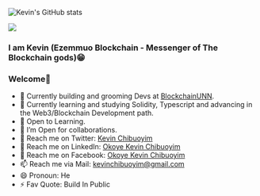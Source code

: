 


![Kevin's GitHub stats](https://github-readme-stats.vercel.app/api?username=ginakev&show_icons=true&count_private=true&theme=radical)

![](https://github-readme-streak-stats.herokuapp.com/?user=ginakev&count_private=true&theme=buefy)


### I am Kevin (Ezemmuo Blockchain - Messenger of The Blockchain gods)😁

### Welcome👋

- 🔭 Currently building and grooming Devs at [BlockchainUNN](https://github.com/orgs/BlockchainUNN).
- 🌱 Currently learning and studying Solidity, Typescript and advancing in the Web3/Blockchain Development path.
- 🤔 Open to Learning.
- 👯 I’m Open for collaborations.
- 🔗 Reach me on Twitter: [Kevin Chibuoyim](https://twitter.com/kevin_chibuoyim)
- 🔗 Reach me on LinkedIn: [Okoye Kevin Chibuoyim](https://linkedin.com/in/kevin-chibuoyim)
- 🔗 Reach me on Facebook: [Okoye Kevin Chibuoyim](https://facebook.com/kevin.okoye.14)
- 📫 Reach me via Mail: kevinchibuoyim@gmail.com
- 😄 Pronoun: He
- ⚡ Fav Quote: Build In Public
